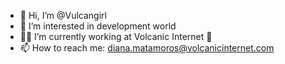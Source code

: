 - 👋 Hi, I’m @Vulcangirl
- 👀 I’m interested in development world
- 🕵️‍♀️ I’m currently working at Volcanic Internet 🧡
- 📫 How to reach me: diana.matamoros@volcanicinternet.com
